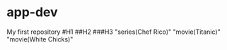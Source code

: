 # app-dev
My first repository
#H1
 ##H2
  ###H3
  "series(Chef Rico)"
  "movie(Titanic)"
  "movie(White Chicks)"
  
    
